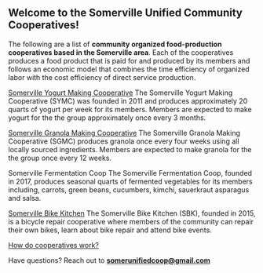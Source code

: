 ## Welcome to the Somerville Unified Community Cooperatives!

The following are a list of **community organized food-production cooperatives based in the Somerville area**. Each of the cooperatives produces a food product that is paid for and produced by its members and follows an economic model that combines the time efficiency of organized labor with the cost efficiency of direct service production.


[Somerville Yogurt Making Cooperative](http://www.somervilleyogurtmakingcoop.wordpress.com) 
The Somerville Yogurt Making Cooperative (SYMC) was founded in 2011 and produces approximately 20 quarts of yogurt per week for its members. Members are expected to make yogurt for the the group approximately once every 3 months. 

[Somerville Granola Making Cooperative](http://somervillegranolamakingcoop.github.io/)
The Somerville Granola Making Cooperative (SGMC) produces granola once every four weeks using all locally sourced ingredients. Members are expected to make granola for the the group once every 12 weeks. 

Somerville Fermentation Coop
The Somerville Fermentation Coop, founded in 2017, produces seasonal quarts of fermented vegetables for its members including, carrots, green beans, cucumbers, kimchi, sauerkraut asparagus and salsa.

[Somerville Bike Kitchen](http://www.somervillebikekitchen.org/)
The Somerville Bike Kitchen (SBK), founded in 2015,  is a bicycle repair cooperative where members of the community can repair their own bikes, learn about bike repair and attend bike events. 

[How do cooperatives work?](https://www.unifiedcommunitycooperative/Community-Coop/master/newpage.md)

Have questions? Reach out to **somerunifiedcoop@gmail.com** 
